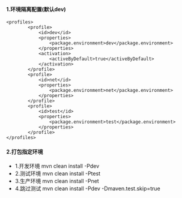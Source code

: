 #### 1.环境隔离配置(默认dev)
```
<profiles>
        <profile>
            <id>dev</id>
            <properties>
                <package.environment>dev</package.environment>
            </properties>
            <activation>
                <activeByDefault>true</activeByDefault>
            </activation>
        </profile>
        <profile>
            <id>net</id>
            <properties>
                <package.environment>net</package.environment>
            </properties>
        </profile>
        <profile>
            <id>test</id>
            <properties>
                <package.environment>test</package.environment>
            </properties>
        </profile>
</profiles>
```
#### 2.打包指定环境
- 1.开发环境  mvn clean install -Pdev
- 2.测试环境  mvn clean install -Ptest
- 3.生产环境  mvn clean install -Pnet
- 4.跳过测试  mvn clean install -Pdev -Dmaven.test.skip=true 